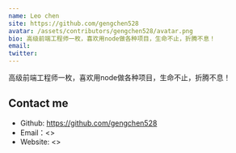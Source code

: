 ```yaml
---
name: Leo chen
site: https://github.com/gengchen528
avatar: /assets/contributors/gengchen528/avatar.png
bio: 高级前端工程师一枚，喜欢用node做各种项目，生命不止，折腾不息！
email: 
twitter: 
---
```


高级前端工程师一枚，喜欢用node做各种项目，生命不止，折腾不息！

## Contact me

- Github: <https://github.com/gengchen528>
- Email：<>
- Website: <>
